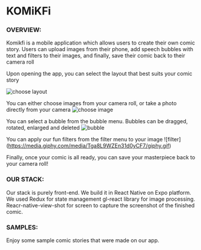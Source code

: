 # KOMiKFi



### OVERVIEW:

Komikfi is a mobile application which allows users to create their own comic story. Users can upload images from their phone, add speech bubbles with text and filters to their images, and finally, save their comic back to their camera roll

Upon opening the app, you can select the layout that best suits your comic story

![choose layout](https://media.giphy.com/media/QZQCwIa9WWhHuAyDkl/giphy.gif)

You can either choose images from your camera roll, or take a photo directly from your camera
![choose image](https://media.giphy.com/media/QumDZIZQ9SzgHpglVW/giphy.gif)

You can select a bubble from the bubble menu. Bubbles can be dragged, rotated, enlarged and deleted
![bubble](https://media.giphy.com/media/S3WLa1bNqQgHmsc4A7/giphy.gif)

You can apply our fun filters from the filter menu to your image
![filter] (https://media.giphy.com/media/Tga8L9WZEn31d0yCF7/giphy.gif)

Finally, once your comic is all ready, you can save your masterpiece back to your camera roll!

### OUR STACK:

Our stack is purely front-end. We build it in React Native on Expo platform. We used Redux for state management gl-react library for image processing. Reacr-native-view-shot for screen to capture the screenshot of the finished comic.

### SAMPLES:

Enjoy some sample comic stories that were made on our app.

